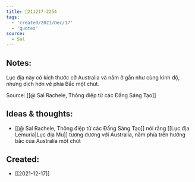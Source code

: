```yaml
---
title: 💬211217-2254
tags:
  - 'created/2021/Dec/17'
  - 'quotes'
source:
  - Sal
---
```


## Notes:
Lục địa này có kích thước cỡ Australia và nằm ở gần như cùng kinh độ, nhưng dịch hơn về phía Bắc một chút.

Source: [[@ Sal Rachele, Thông điệp từ các Đấng Sáng Tạo]]

## Ideas & thoughts:
- [[@ Sal Rachele, Thông điệp từ các Đấng Sáng Tạo]] nói rằng [[Lục địa Lemuria|Lục địa Mu]] tương đương với Australia, nằm phía trên hướng bắc của Australia một chút
## Created:
- [[2021-12-17]]
